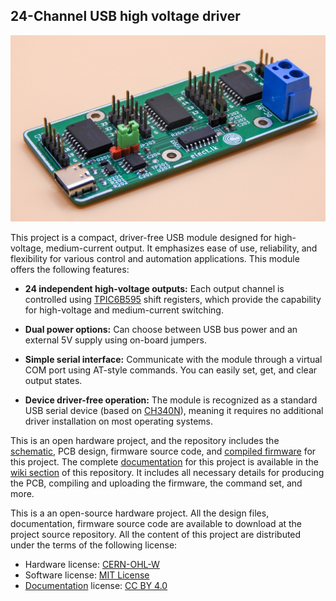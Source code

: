 ## 24-Channel USB high voltage driver

![Prototype build of the 24-channel USB high voltage driver.](https://raw.githubusercontent.com/dilshan/24ch-usb-high-voltage-driver/refs/heads/main/resources/24ch-relay-driver.jpg)

This project is a compact, driver-free USB module designed for high-voltage, medium-current output. It emphasizes ease of use, reliability, and flexibility for various control and automation applications. This module offers the following features:

- **24 independent high-voltage outputs:** Each output channel is controlled using [TPIC6B595](https://www.ti.com/lit/ds/symlink/tpic6b595.pdf) shift registers, which provide the capability for high-voltage and medium-current switching.

- **Dual power options:** Can choose between USB bus power and an external 5V supply using on-board jumpers.

- **Simple serial interface:** Communicate with the module through a virtual COM port using AT-style commands. You can easily set, get, and clear output states.

- **Device driver-free operation:** The module is recognized as a standard USB serial device (based on [CH340N](https://aitendo3.sakura.ne.jp/aitendo_data/product_img/ic/inteface/CH340N/ch340n.pdf)), meaning it requires no additional driver installation on most operating systems.

This is an open hardware project, and the repository includes the [schematic](https://github.com/dilshan/24ch-usb-high-voltage-driver/blob/main/design/24-ch-relay-driver-kicad.pdf), PCB design, firmware source code, and [compiled firmware](https://github.com/dilshan/24ch-usb-high-voltage-driver/releases) for this project. The complete [documentation](https://github.com/dilshan/24ch-usb-high-voltage-driver/wiki) for this project is available in the [wiki section](https://github.com/dilshan/24ch-usb-high-voltage-driver/wiki) of this repository. It includes all necessary details for producing the PCB, compiling and uploading the firmware, the command set, and more.

This is a an open-source hardware project. All the design files, documentation, firmware source code are available to download at the project source repository. All the content of this project are distributed under the terms of the following license:

 - Hardware license: [CERN-OHL-W](https://opensource.org/CERN-OHL-W)
 - Software license: [MIT License](https://github.com/dilshan/24ch-usb-high-voltage-driver/blob/main/LICENSE)
 - [Documentation](https://github.com/dilshan/24ch-usb-high-voltage-driver/wiki) license: [CC BY 4.0](https://creativecommons.org/licenses/by/4.0)
